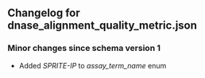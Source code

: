 ## Changelog for dnase_alignment_quality_metric.json

### Minor changes since schema version 1
* Added *SPRITE-IP* to *assay_term_name* enum